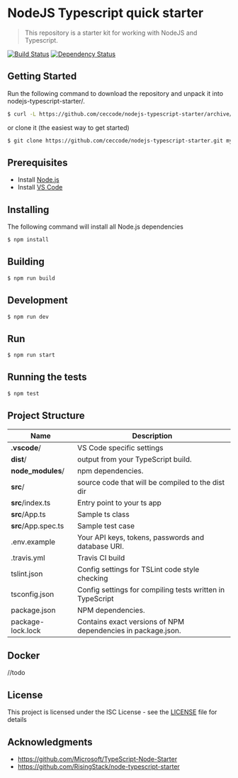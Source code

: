 # NodeJS Typescript quick starter

> This repository is a starter kit for working with NodeJS and Typescript.

[![Build Status](https://travis-ci.org/ceccode/nodejs-typescript-starter.svg?branch=master)](https://travis-ci.org/ceccode/nodejs-typescript-starter)
[![Dependency Status](https://david-dm.org/ceccode/nodejs-typescript-starter.svg)](https://david-dm.org/ceccode/nodejs-typescript-starter.svg)

## Getting Started

Run the following command to download the repository and unpack it into nodejs-typescript-starter/.

```bash
$ curl -L https://github.com/ceccode/nodejs-typescript-starter/archive/master.tar.gz | tar -xz
```

or clone it (the easiest way to get started)

```bash
$ git clone https://github.com/ceccode/nodejs-typescript-starter.git myproject
```

## Prerequisites

- Install [Node.js](https://nodejs.org/)
- Install [VS Code](https://code.visualstudio.com/)


## Installing

The following command will install all Node.js dependencies

```bash
$ npm install
```

## Building

```bash
$ npm run build
```

## Development

```bash
$ npm run dev
```

## Run 

```bash
$ npm run start
```

## Running the tests

```bash
$ npm test
```


## Project Structure


| Name                               | Description                                                  |
| ---------------------------------- | ------------------------------------------------------------ |
| **.vscode**/                       | VS Code specific settings                                    |
| **dist**/                          | output from your TypeScript build.                           |
| **node_modules**/                  | npm dependencies.                                            |
| **src**/                           | source code that will be compiled to the dist dir            |
| **src**/index.ts                   | Entry point to your ts app                                   |
| **src**/App.ts                     | Sample ts class                                              |
| **src**/App.spec.ts                | Sample test case                                             |
| .env.example                       | Your API keys, tokens, passwords and database URI.           |
| .travis.yml                        | Travis CI build                                              |
| tslint.json                        | Config settings for TSLint code style checking               |
| tsconfig.json                      | Config settings for compiling tests written in TypeScript    |
| package.json                       | NPM dependencies.                                            |
| package-lock.lock                  | Contains exact versions of NPM dependencies in package.json. |


## Docker

//todo

## License

This project is licensed under the ISC License - see the [LICENSE](LICENSE) file for details

## Acknowledgments

* https://github.com/Microsoft/TypeScript-Node-Starter
* https://github.com/RisingStack/node-typescript-starter
